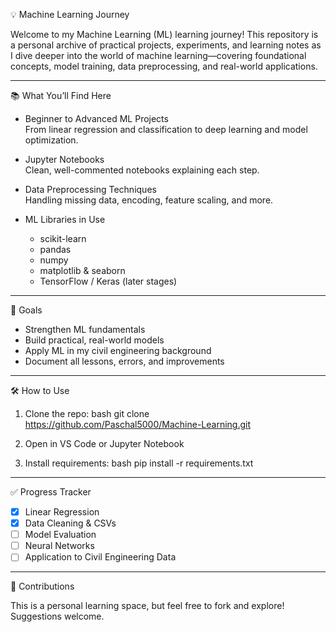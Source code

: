 ﻿💡 Machine Learning Journey

Welcome to my Machine Learning (ML) learning journey! This repository is a personal archive of practical projects, experiments, and learning notes as I dive deeper into the world of machine learning—covering foundational concepts, model training, data preprocessing, and real-world applications.

---

📚 What You’ll Find Here

- Beginner to Advanced ML Projects  
  From linear regression and classification to deep learning and model optimization.

- Jupyter Notebooks  
  Clean, well-commented notebooks explaining each step.

- Data Preprocessing Techniques  
  Handling missing data, encoding, feature scaling, and more.

- ML Libraries in Use  
  - scikit-learn  
  - pandas  
  - numpy  
  - matplotlib & seaborn  
  - TensorFlow / Keras (later stages)

---

🧠 Goals

- Strengthen ML fundamentals  
- Build practical, real-world models  
- Apply ML in my civil engineering background  
- Document all lessons, errors, and improvements

---

🛠 How to Use

1. Clone the repo:
   bash
   git clone https://github.com/Paschal5000/Machine-Learning.git
   
2. Open in VS Code or Jupyter Notebook  
3. Install requirements:
   bash
   pip install -r requirements.txt
   

---

✅ Progress Tracker

- [x] Linear Regression  
- [x] Data Cleaning & CSVs  
- [ ] Model Evaluation  
- [ ] Neural Networks  
- [ ] Application to Civil Engineering Data

---

🤝 Contributions

This is a personal learning space, but feel free to fork and explore! Suggestions welcome.
